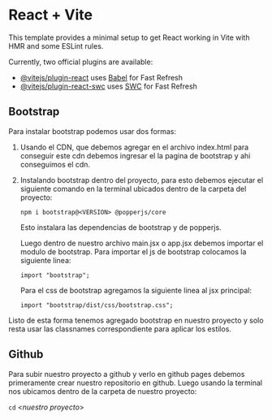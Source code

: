 # React + Vite

This template provides a minimal setup to get React working in Vite with HMR and some ESLint rules.

Currently, two official plugins are available:

- [@vitejs/plugin-react](https://github.com/vitejs/vite-plugin-react/blob/main/packages/plugin-react/README.md) uses [Babel](https://babeljs.io/) for Fast Refresh
- [@vitejs/plugin-react-swc](https://github.com/vitejs/vite-plugin-react-swc) uses [SWC](https://swc.rs/) for Fast Refresh

## Bootstrap

Para instalar bootstrap podemos usar dos formas:

1. Usando el CDN, que debemos agregar en el archivo index.html para conseguir este cdn debemos ingresar el la pagina de bootstrap y ahi conseguimos el cdn.

2. Instalando bootstrap dentro del proyecto, para esto debemos ejecutar el siguiente comando en la terminal ubicados dentro de la carpeta del proyecto:

    `npm i bootstrap@<VERSION> @popperjs/core`

    Esto instalara las dependencias de bootstrap y de popperjs.

    Luego dentro de nuestro archivo main.jsx o app.jsx debemos importar el modulo de bootstrap. Para importar el js de bootstrap colocamos la siguiente linea:

    `import "bootstrap";`

    Para el css de bootstrap agregamos la siguiente linea al jsx principal:

    `import "bootstrap/dist/css/bootstrap.css";`

Listo de esta forma tenemos agregado bootstrap en nuestro proyecto y solo resta usar las classnames correspondiente para aplicar los estilos.

## Github

Para subir nuestro proyecto a github y verlo en github pages debemos primeramente crear nuestro repositorio en github. Luego usando la terminal nos ubicamos dentro de la carpeta de nuestro proyecto:

`cd` <*nuestro proyecto*>
